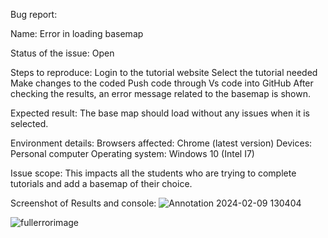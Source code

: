 Bug report:

Name:  Error in loading basemap 

Status of the issue: Open

Steps to reproduce: 
Login to the tutorial website 
Select the tutorial needed 
Make changes to the coded
Push code through Vs code into GitHub
After checking the results, an error message related to the basemap is shown. 

Expected result: The base map should load without any issues when it is selected. 

Environment details: 
Browsers affected: Chrome (latest version) 
Devices: Personal computer
Operating system: Windows 10 (Intel I7) 

Issue scope: This impacts all the students who are trying to complete tutorials and add a basemap of their choice. 

Screenshot of Results and console:
![Annotation 2024-02-09 130404](https://github.com/NuthanAbhiramGIS/Checklist4/assets/146375982/68da2e30-6079-47c5-b191-962b7880ce31)

![fullerrorimage](https://github.com/NuthanAbhiramGIS/Checklist4/assets/146375982/373ddb0e-c9c5-4cf1-922c-aa00656dfa67)






